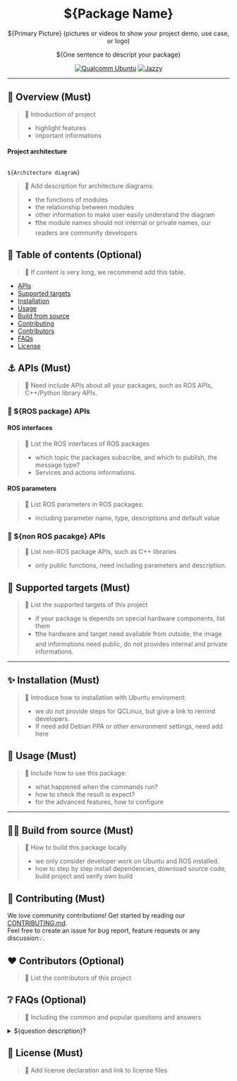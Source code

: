 <div align="center">
  <h1>${Package Name}</h1>
  <p align="center">
   ${Primary Picture} (pictures or videos to show your project demo, use case, or logo)
      
  </p>
  <p>${One sentence to descript your package}</p>
  
  <a href="https://ubuntu.com/download/qualcomm-iot" target="_blank"><img src="https://img.shields.io/badge/Qualcomm%20Ubuntu-E95420?style=for-the-badge&logo=ubuntu&logoColor=white" alt="Qualcomm Ubuntu"></a>
  <a href="https://docs.ros.org/en/jazzy/" target="_blank"><img src="https://img.shields.io/badge/ROS%20Jazzy-1c428a?style=for-the-badge&logo=ros&logoColor=white" alt="Jazzy"></a>
  
</div>

---

## 👋 Overview (Must)

> 📌 Introduction of project
> - highlight features
> - important informations

#### Project architecture

```

${Architecture diagram}

```

> 📌 Add description for architecture diagrams:
> - the functions of modules
> - the relationship between modules
> - other information to make user easily understand the diagram
> - ❗the module names should not internal or private names, our readers are community developers


## 🔎 Table of contents (Optional)

> 📌 If content is very long, we recommend add this table.

  * [APIs](#-apis-must)
  * [Supported targets](#-supported-targets-must)
  * [Installation](#-installation-must)
  * [Usage](#-usage-must)
  * [Build from source](#-build-from-source-must)
  * [Contributing](#-contributing-must)
  * [Contributors](#%EF%B8%8F-contributors-optional)
  * [FAQs](#-faqs-optional)
  * [License](#-license-must)

## ⚓ APIs (Must)

> 📌 Need include APIs about all your packages, such as ROS APIs, C++/Python library APIs.

### 🔹 ${ROS package} APIs

#### ROS interfaces

> 📌 List the ROS interfaces of ROS packages
> - which topic the packages subscribe, and which to publish, the message type?
> - Services and actions informations.

#### ROS parameters

> 📌 List ROS parameters in ROS packages:
> - including parameter name, type, descriptions and default value

### 🔹 ${non ROS pacakge} APIs

> 📌 List non-ROS package APIs, such as C++ libraries
> - only public functions, need including parameters and description.

## 🎯 Supported targets (Must)

> 📌 List the supported targets of this project
> - if your package is depends on special hardware components, list them
> - ❗the hardware and target need avaliable from outside, the image and informations need public, do not provides internal and private informations.

---

## ✨ Installation (Must)

> 📌 Introduce how to installation with Ubuntu enviroment:
> - we do not provide steps for QCLinux, but give a link to remind developers.
> - If need add Debian PPA or other environment settings, need add here

## 🚀 Usage (Must)

> 📌 Include how to use this package:
> - what happened when the commands run?
> - how to check the result is expect?
> - for the advanced features, how to configure

---

## 👨‍💻 Build from source (Must)

> 📌 How to build this package locally
> - we only consider developer work on Ubuntu and ROS installed.
> - how to step by step install dependencies, download source code, build project and verify own build

## 🤝 Contributing (Must)

We love community contributions! Get started by reading our [CONTRIBUTING.md](CONTRIBUTING.md).<br>
Feel free to create an issue for bug report, feature requests or any discussion💡.

## ❤️ Contributors (Optional)

> 📌 List the contributors of this project

## ❔ FAQs (Optional)

> 📌 Including the common and popular questions and answers

<details>
<summary>${question description}?</summary><br>
${The answers and reason}
</details>

## 📜 License (Must)

> 📌 Add license declaration and link to license files
